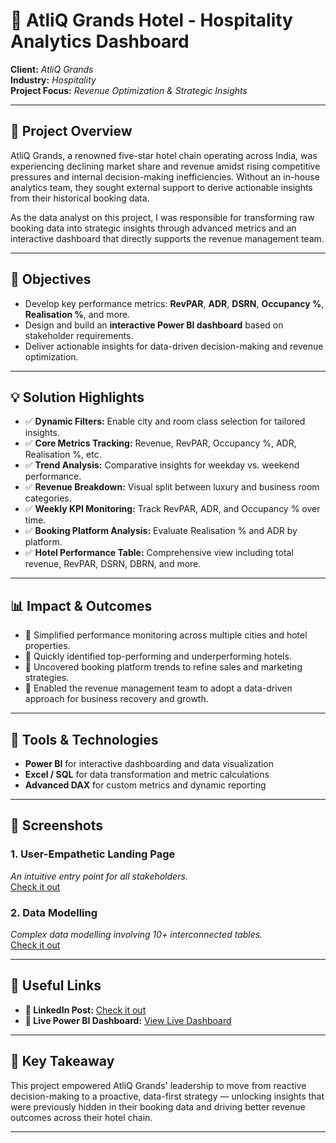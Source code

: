 # 🏨 AtliQ Grands Hotel - Hospitality Analytics Dashboard

**Client:** *AtliQ Grands*  
**Industry:** *Hospitality*  
**Project Focus:** *Revenue Optimization & Strategic Insights*

---

## 🚩 Project Overview

AtliQ Grands, a renowned five-star hotel chain operating across India, was experiencing declining market share and revenue amidst rising competitive pressures and internal decision-making inefficiencies. Without an in-house analytics team, they sought external support to derive actionable insights from their historical booking data.

As the data analyst on this project, I was responsible for transforming raw booking data into strategic insights through advanced metrics and an interactive dashboard that directly supports the revenue management team.

---

## 🎯 Objectives

- Develop key performance metrics: **RevPAR**, **ADR**, **DSRN**, **Occupancy %**, **Realisation %**, and more.
- Design and build an **interactive Power BI dashboard** based on stakeholder requirements.
- Deliver actionable insights for data-driven decision-making and revenue optimization.

---

## 💡 Solution Highlights

- ✅ **Dynamic Filters:** Enable city and room class selection for tailored insights.
- ✅ **Core Metrics Tracking:** Revenue, RevPAR, Occupancy %, ADR, Realisation %, etc.
- ✅ **Trend Analysis:** Comparative insights for weekday vs. weekend performance.
- ✅ **Revenue Breakdown:** Visual split between luxury and business room categories.
- ✅ **Weekly KPI Monitoring:** Track RevPAR, ADR, and Occupancy % over time.
- ✅ **Booking Platform Analysis:** Evaluate Realisation % and ADR by platform.
- ✅ **Hotel Performance Table:** Comprehensive view including total revenue, RevPAR, DSRN, DBRN, and more.

---

## 📊 Impact & Outcomes

- 📌 Simplified performance monitoring across multiple cities and hotel properties.
- 📌 Quickly identified top-performing and underperforming hotels.
- 📌 Uncovered booking platform trends to refine sales and marketing strategies.
- 📌 Enabled the revenue management team to adopt a data-driven approach for business recovery and growth.

---
## 🚀 Tools & Technologies

- **Power BI** for interactive dashboarding and data visualization
- **Excel / SQL** for data transformation and metric calculations
- **Advanced DAX** for custom metrics and dynamic reporting

---

## 📸 Screenshots

### 1. User-Empathetic Landing Page
*An intuitive entry point for all stakeholders.*  
<a href="https://github.com/mohan1212576/Power-BI--Business-insights-360/blob/main/Screenshot%201.png">Check it out</a>

### 2. Data Modelling
*Complex data modelling involving 10+ interconnected tables.*  
<a href="https://github.com/mohan1212576/Power-BI--Business-insights-360/blob/main/Project_Screenshot2_updated.png">Check it out</a>

---

## 🔗 Useful Links

- **🔗 LinkedIn Post:** <a href="https://www.linkedin.com/posts/mohan-b-4b7719199_businessinsights360-powerbi-datavisualization-activity-7314969410534838272-U0e1?utm_source=share&utm_medium=member_desktop&rcm=ACoAAC6O9IsBUFscZdiXW4-tlacqbHfAQjEVH0M">Check it out</a>
- **🔗 Live Power BI Dashboard:** <a href="https://app.powerbi.com/groups/e0f9c425-7cbd-4960-90f9-6374aa32010c/reports/edf6ded7-3903-43d1-9372-c33867f1c951/a45d31b0b4aa5e0566c0?experience=power-bi&clientSideAuth=0">View Live Dashboard</a>

---

## 🌟 Key Takeaway

This project empowered AtliQ Grands' leadership to move from reactive decision-making to a proactive, data-first strategy — unlocking insights that were previously hidden in their booking data and driving better revenue outcomes across their hotel chain.

---

